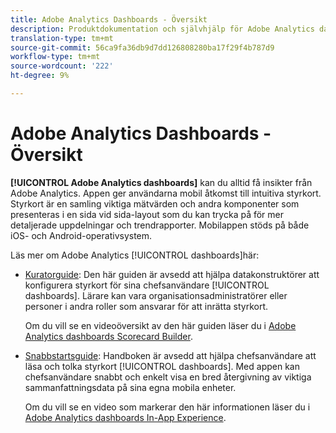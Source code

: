 ```yaml
---
title: Adobe Analytics Dashboards - Översikt
description: Produktdokumentation och självhjälp för Adobe Analytics dashboards
translation-type: tm+mt
source-git-commit: 56ca9fa36db9d7dd126808280ba17f29f4b787d9
workflow-type: tm+mt
source-wordcount: '222'
ht-degree: 9%

---
```



# Adobe Analytics Dashboards - Översikt

**[!UICONTROL Adobe Analytics dashboards]** kan du alltid få insikter från Adobe Analytics. Appen ger användarna mobil åtkomst till intuitiva styrkort. Styrkort är en samling viktiga mätvärden och andra komponenter som presenteras i en sida vid sida-layout som du kan trycka på för mer detaljerade uppdelningar och trendrapporter. Mobilappen stöds på både iOS- och Android-operativsystem.

Läs mer om Adobe Analytics [!UICONTROL dashboards]här:

* [Kuratorguide](https://docs.adobe.com/content/help/en/analytics/analyze/mobapp/curator.html): Den här guiden är avsedd att hjälpa datakonstruktörer att konfigurera styrkort för sina chefsanvändare [!UICONTROL dashboards]. Lärare kan vara organisationsadministratörer eller personer i andra roller som ansvarar för att inrätta styrkort.

   Om du vill se en videoöversikt av den här guiden läser du i [Adobe Analytics dashboards Scorecard Builder](https://docs.adobe.com/content/help/en/analytics-learn/tutorials/additional-tools/analytics-dashboards/adobe-analytics-dashboards-scorecard-builder.html).


* [Snabbstartsguide](https://docs.adobe.com/content/help/en/analytics/analyze/mobapp/executive.html): Handboken är avsedd att hjälpa chefsanvändare att läsa och tolka styrkort [!UICONTROL dashboards]. Med appen kan chefsanvändare snabbt och enkelt visa en bred återgivning av viktiga sammanfattningsdata på sina egna mobila enheter.

   Om du vill se en video som markerar den här informationen läser du i [Adobe Analytics dashboards In-App Experience](https://docs.adobe.com/content/help/en/analytics-learn/tutorials/additional-tools/analytics-dashboards/adobe-analytics-dashboards-in-app-experience.html).